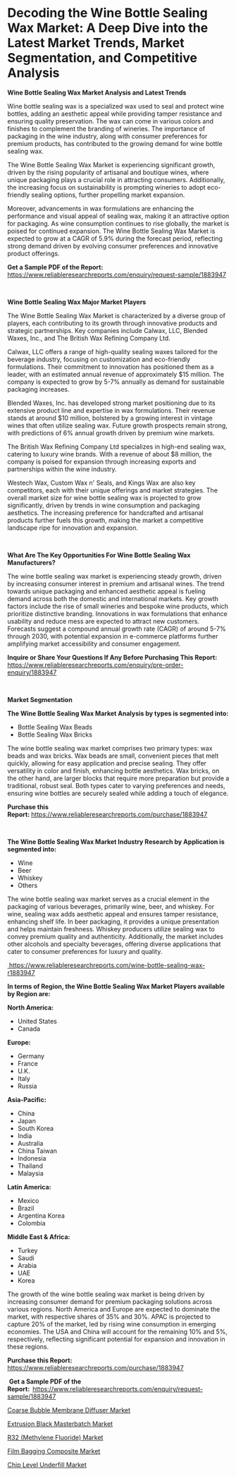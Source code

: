 <p><h1>Decoding the Wine Bottle Sealing Wax Market: A Deep Dive into the Latest Market Trends, Market Segmentation, and Competitive Analysis</h1></p><p><strong>Wine Bottle Sealing Wax Market Analysis and Latest Trends</strong></p>
<p><p>Wine bottle sealing wax is a specialized wax used to seal and protect wine bottles, adding an aesthetic appeal while providing tamper resistance and ensuring quality preservation. The wax can come in various colors and finishes to complement the branding of wineries. The importance of packaging in the wine industry, along with consumer preferences for premium products, has contributed to the growing demand for wine bottle sealing wax.</p><p>The Wine Bottle Sealing Wax Market is experiencing significant growth, driven by the rising popularity of artisanal and boutique wines, where unique packaging plays a crucial role in attracting consumers. Additionally, the increasing focus on sustainability is prompting wineries to adopt eco-friendly sealing options, further propelling market expansion. </p><p>Moreover, advancements in wax formulations are enhancing the performance and visual appeal of sealing wax, making it an attractive option for packaging. As wine consumption continues to rise globally, the market is poised for continued expansion. The Wine Bottle Sealing Wax Market is expected to grow at a CAGR of 5.9% during the forecast period, reflecting strong demand driven by evolving consumer preferences and innovative product offerings.</p></p>
<p><strong>Get a Sample PDF of the Report:&nbsp;</strong> <a href="https://www.reliableresearchreports.com/enquiry/request-sample/1883947?utm_campaign=2263&utm_medium=2&utm_source=Github&utm_content=ia&utm_term=31012025&utm_id=wine-bottle-sealing-wax">https://www.reliableresearchreports.com/enquiry/request-sample/1883947</a></p>
<p>&nbsp;</p>
<p><strong>Wine Bottle Sealing Wax Major Market Players</strong></p>
<p><p>The Wine Bottle Sealing Wax Market is characterized by a diverse group of players, each contributing to its growth through innovative products and strategic partnerships. Key companies include Calwax, LLC, Blended Waxes, Inc., and The British Wax Refining Company Ltd.</p><p>Calwax, LLC offers a range of high-quality sealing waxes tailored for the beverage industry, focusing on customization and eco-friendly formulations. Their commitment to innovation has positioned them as a leader, with an estimated annual revenue of approximately $15 million. The company is expected to grow by 5-7% annually as demand for sustainable packaging increases.</p><p>Blended Waxes, Inc. has developed strong market positioning due to its extensive product line and expertise in wax formulations. Their revenue stands at around $10 million, bolstered by a growing interest in vintage wines that often utilize sealing wax. Future growth prospects remain strong, with predictions of 6% annual growth driven by premium wine markets.</p><p>The British Wax Refining Company Ltd specializes in high-end sealing wax, catering to luxury wine brands. With a revenue of about $8 million, the company is poised for expansion through increasing exports and partnerships within the wine industry.</p><p>Westech Wax, Custom Wax n' Seals, and Kings Wax are also key competitors, each with their unique offerings and market strategies. The overall market size for wine bottle sealing wax is projected to grow significantly, driven by trends in wine consumption and packaging aesthetics. The increasing preference for handcrafted and artisanal products further fuels this growth, making the market a competitive landscape ripe for innovation and expansion.</p></p>
<p>&nbsp;</p>
<p><strong>What Are The Key Opportunities For Wine Bottle Sealing Wax Manufacturers?</strong></p>
<p><p>The wine bottle sealing wax market is experiencing steady growth, driven by increasing consumer interest in premium and artisanal wines. The trend towards unique packaging and enhanced aesthetic appeal is fueling demand across both the domestic and international markets. Key growth factors include the rise of small wineries and bespoke wine products, which prioritize distinctive branding. Innovations in wax formulations that enhance usability and reduce mess are expected to attract new customers. Forecasts suggest a compound annual growth rate (CAGR) of around 5-7% through 2030, with potential expansion in e-commerce platforms further amplifying market accessibility and consumer engagement.</p></p>
<p><strong>Inquire or Share Your Questions If Any Before Purchasing This Report:</strong> <a href="https://www.reliableresearchreports.com/enquiry/pre-order-enquiry/1883947?utm_campaign=2263&utm_medium=2&utm_source=Github&utm_content=ia&utm_term=31012025&utm_id=wine-bottle-sealing-wax">https://www.reliableresearchreports.com/enquiry/pre-order-enquiry/1883947</a></p>
<p>&nbsp;</p>
<p><strong>Market Segmentation</strong></p>
<p><strong>The Wine Bottle Sealing Wax Market Analysis by types is segmented into:</strong></p>
<p><ul><li>Bottle Sealing Wax Beads</li><li>Bottle Sealing Wax Bricks</li></ul></p>
<p><p>The wine bottle sealing wax market comprises two primary types: wax beads and wax bricks. Wax beads are small, convenient pieces that melt quickly, allowing for easy application and precise sealing. They offer versatility in color and finish, enhancing bottle aesthetics. Wax bricks, on the other hand, are larger blocks that require more preparation but provide a traditional, robust seal. Both types cater to varying preferences and needs, ensuring wine bottles are securely sealed while adding a touch of elegance.</p></p>
<p><strong>Purchase this Report:&nbsp;</strong><a href="https://www.reliableresearchreports.com/purchase/1883947?utm_campaign=2263&utm_medium=2&utm_source=Github&utm_content=ia&utm_term=31012025&utm_id=wine-bottle-sealing-wax">https://www.reliableresearchreports.com/purchase/1883947</a></p>
<p>&nbsp;</p>
<p><strong>The Wine Bottle Sealing Wax Market Industry Research by Application is segmented into:</strong></p>
<p><ul><li>Wine</li><li>Beer</li><li>Whiskey</li><li>Others</li></ul></p>
<p><p>The wine bottle sealing wax market serves as a crucial element in the packaging of various beverages, primarily wine, beer, and whiskey. For wine, sealing wax adds aesthetic appeal and ensures tamper resistance, enhancing shelf life. In beer packaging, it provides a unique presentation and helps maintain freshness. Whiskey producers utilize sealing wax to convey premium quality and authenticity. Additionally, the market includes other alcohols and specialty beverages, offering diverse applications that cater to consumer preferences for luxury and quality.</p></p>
<p><a href="https://www.reliableresearchreports.com/wine-bottle-sealing-wax-r1883947?utm_campaign=2263&utm_medium=2&utm_source=Github&utm_content=ia&utm_term=31012025&utm_id=wine-bottle-sealing-wax">&nbsp;https://www.reliableresearchreports.com/wine-bottle-sealing-wax-r1883947</a></p>
<p><strong>In terms of Region, the Wine Bottle Sealing Wax Market Players available by Region are:</strong></p>
<p>
    <p> <strong> North America: </strong>
        <ul>
            <li>United States</li>
            <li>Canada</li>
        </ul>
        </p> 
    <p> <strong> Europe: </strong>
        <ul>
            <li>Germany</li>
            <li>France</li>
            <li>U.K.</li>
            <li>Italy</li>
            <li>Russia</li>
        </ul>
        </p> 
    <p> <strong> Asia-Pacific: </strong>
        <ul>
            <li>China</li>
            <li>Japan</li>
            <li>South Korea</li>
            <li>India</li>
            <li>Australia</li>
            <li>China Taiwan</li>
            <li>Indonesia</li>
            <li>Thailand</li>
            <li>Malaysia</li>
        </ul>
        </p> 
    <p> <strong> Latin America: </strong>
        <ul>
            <li>Mexico</li>
            <li>Brazil</li>
            <li>Argentina Korea</li>
            <li>Colombia</li>
        </ul>
        </p> 
    <p> <strong> Middle East & Africa: </strong>
        <ul>
            <li>Turkey</li>
            <li>Saudi</li>
            <li>Arabia</li>
            <li>UAE</li>
            <li>Korea</li>
        </ul>
    </p>
    </p>
<p><p>The growth of the wine bottle sealing wax market is being driven by increasing consumer demand for premium packaging solutions across various regions. North America and Europe are expected to dominate the market, with respective shares of 35% and 30%. APAC is projected to capture 20% of the market, led by rising wine consumption in emerging economies. The USA and China will account for the remaining 10% and 5%, respectively, reflecting significant potential for expansion and innovation in these regions.</p></p>
<p><strong>Purchase this Report: </strong><a href="https://www.reliableresearchreports.com/purchase/1883947?utm_campaign=2263&utm_medium=2&utm_source=Github&utm_content=ia&utm_term=31012025&utm_id=wine-bottle-sealing-wax">https://www.reliableresearchreports.com/purchase/1883947</a></p>
<p>&nbsp;<strong>Get a Sample PDF of the Report:&nbsp;&nbsp;</strong><a href="https://www.reliableresearchreports.com/enquiry/request-sample/1883947?utm_campaign=2263&utm_medium=2&utm_source=Github&utm_content=ia&utm_term=31012025&utm_id=wine-bottle-sealing-wax">https://www.reliableresearchreports.com/enquiry/request-sample/1883947</a></p>
<p><strong></strong></p>
<p><p><a href="https://www.linkedin.com/pulse/analyzing-coarse-bubble-membrane-diffuser-market-trends-uvmpe?utm_campaign=2263&utm_medium=2&utm_source=Github&utm_content=ia&utm_term=31012025&utm_id=wine-bottle-sealing-wax">Coarse Bubble Membrane Diffuser Market</a></p><p><a href="https://www.linkedin.com/pulse/extrusion-black-masterbatch-market-evolution-key-trends-regional-9kgwe?utm_campaign=2263&utm_medium=2&utm_source=Github&utm_content=ia&utm_term=31012025&utm_id=wine-bottle-sealing-wax">Extrusion Black Masterbatch Market</a></p><p><a href="https://www.linkedin.com/pulse/r32-methylene-fluoride-market-expected-see-strong-growth-vf05f?utm_campaign=2263&utm_medium=2&utm_source=Github&utm_content=ia&utm_term=31012025&utm_id=wine-bottle-sealing-wax">R32 (Methylene Fluoride) Market</a></p><p><a href="https://www.linkedin.com/pulse/emerging-trends-film-bagging-composite-market-detailed-overview-o0rff?utm_campaign=2263&utm_medium=2&utm_source=Github&utm_content=ia&utm_term=31012025&utm_id=wine-bottle-sealing-wax">Film Bagging Composite Market</a></p><p><a href="https://www.linkedin.com/pulse/chip-level-underfill-market-research-report-exploring-size-revenue-usk0e?utm_campaign=2263&utm_medium=2&utm_source=Github&utm_content=ia&utm_term=31012025&utm_id=wine-bottle-sealing-wax">Chip Level Underfill Market</a></p></p>